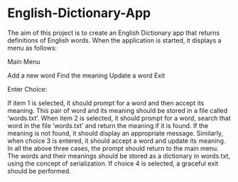 # English-Dictionary-App
The aim of this project is to create an English Dictionary app that returns definitions of English words. When the application is started, it displays a menu as follows:

Main Menu

Add a new word
Find the meaning
Update a word
Exit

Enter Choice:

If item 1 is selected, it should prompt for a word and then accept its meaning. This pair of word and its meaning should be stored in a file called ‘words.txt’. When item 2 is selected, it should prompt for a word, search that word in the file ‘words.txt’ and return the meaning if it is found. If the meaning is not found, it should display an appropriate message. Similarly, when choice 3 is entered, it should accept a word and update its meaning. In all the above three cases, the prompt should return to the main menu. The words and their meanings should be stored as a dictionary in words.txt, using the concept of serialization. If choice 4 is selected, a graceful exit should be performed.
